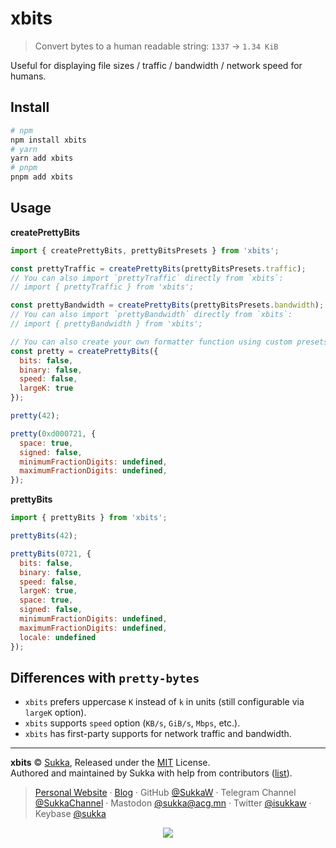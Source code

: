 # xbits

> Convert bytes to a human readable string: `1337` → `1.34 KiB`

Useful for displaying file sizes / traffic / bandwidth / network speed for humans.

## Install

```sh
# npm
npm install xbits
# yarn
yarn add xbits
# pnpm
pnpm add xbits
```

## Usage

**createPrettyBits**

```js
import { createPrettyBits, prettyBitsPresets } from 'xbits';

const prettyTraffic = createPrettyBits(prettyBitsPresets.traffic);
// You can also import `prettyTraffic` directly from `xbits`:
// import { prettyTraffic } from 'xbits';

const prettyBandwidth = createPrettyBits(prettyBitsPresets.bandwidth);
// You can also import `prettyBandwidth` directly from `xbits`:
// import { prettyBandwidth } from 'xbits';

// You can also create your own formatter function using custom presets:
const pretty = createPrettyBits({
  bits: false,
  binary: false,
  speed: false,
  largeK: true
});

pretty(42);

pretty(0xd000721, {
  space: true,
  signed: false,
  minimumFractionDigits: undefined,
  maximumFractionDigits: undefined,
});
```

**prettyBits**

```js
import { prettyBits } from 'xbits';

prettyBits(42);

prettyBits(0721, {
  bits: false,
  binary: false,
  speed: false,
  largeK: true,
  space: true,
  signed: false,
  minimumFractionDigits: undefined,
  maximumFractionDigits: undefined,
  locale: undefined
});
```

## Differences with `pretty-bytes`

- `xbits` prefers uppercase `K` instead of `k` in units (still configurable via `largeK` option).
- `xbits` supports `speed` option (`KB/s`, `GiB/s`, `Mbps`, etc.).
- `xbits` has first-party supports for network traffic and bandwidth.

---

**xbits** © [Sukka](https://github.com/SukkaW), Released under the [MIT](./LICENSE) License.<br>
Authored and maintained by Sukka with help from contributors ([list](https://github.com/SukkaW/xbits/graphs/contributors)).

> [Personal Website](https://skk.moe) · [Blog](https://blog.skk.moe) · GitHub [@SukkaW](https://github.com/SukkaW) · Telegram Channel [@SukkaChannel](https://t.me/SukkaChannel) · Mastodon [@sukka@acg.mn](https://acg.mn/@sukka) · Twitter [@isukkaw](https://twitter.com/isukkaw) · Keybase [@sukka](https://keybase.io/sukka)

<p align="center">
  <a href="https://github.com/sponsors/SukkaW/">
    <img src="https://sponsor.cdn.skk.moe/sponsors.svg"/>
  </a>
</p>
